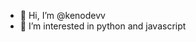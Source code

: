 - 👋 Hi, I’m @kenodevv
- 👀 I’m interested in python and javascript

<!---
kenodevv/kenodevv is a ✨ special ✨ repository because its `README.md` (this file) appears on your GitHub profile.
You can click the Preview link to take a look at your changes.
--->
